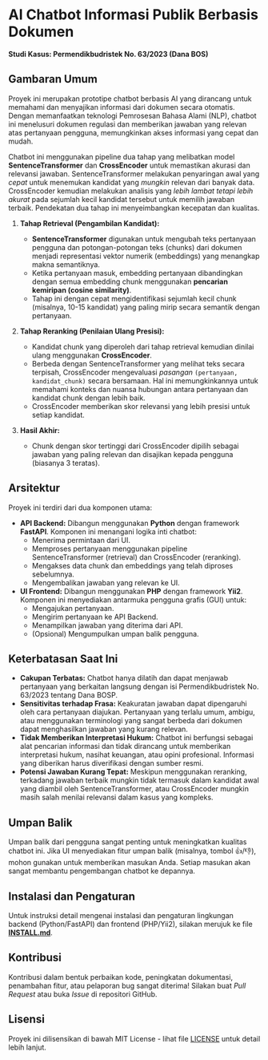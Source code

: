 # AI Chatbot Informasi Publik Berbasis Dokumen
**Studi Kasus: Permendikbudristek No. 63/2023 (Dana BOS)**

## Gambaran Umum

Proyek ini merupakan prototipe chatbot berbasis AI yang dirancang untuk memahami dan 
menyajikan informasi dari dokumen secara otomatis. Dengan memanfaatkan teknologi 
Pemrosesan Bahasa Alami (NLP), chatbot ini menelusuri dokumen regulasi dan memberikan 
jawaban yang relevan atas pertanyaan pengguna, memungkinkan akses informasi yang cepat dan mudah.

Chatbot ini menggunakan pipeline dua tahap yang melibatkan model **SentenceTransformer** dan 
**CrossEncoder** untuk memastikan akurasi dan relevansi jawaban. SentenceTransformer melakukan 
penyaringan awal yang *cepat* untuk menemukan kandidat yang *mungkin* relevan dari banyak data. 
CrossEncoder kemudian melakukan analisis yang *lebih lambat tetapi lebih akurat* pada sejumlah 
kecil kandidat tersebut untuk memilih jawaban terbaik. Pendekatan dua tahap ini menyeimbangkan 
kecepatan dan kualitas.

1.  **Tahap Retrieval (Pengambilan Kandidat):**
    *   **SentenceTransformer** digunakan untuk mengubah teks pertanyaan pengguna dan potongan-potongan teks (chunks) dari dokumen menjadi representasi vektor numerik (embeddings) yang menangkap makna semantiknya.
    *   Ketika pertanyaan masuk, embedding pertanyaan dibandingkan dengan semua embedding chunk menggunakan **pencarian kemiripan (cosine similarity)**.
    *   Tahap ini dengan cepat mengidentifikasi sejumlah kecil chunk (misalnya, 10-15 kandidat) yang paling mirip secara semantik dengan pertanyaan.

2.  **Tahap Reranking (Penilaian Ulang Presisi):**
    *   Kandidat chunk yang diperoleh dari tahap retrieval kemudian dinilai ulang menggunakan **CrossEncoder**.
    *   Berbeda dengan SentenceTransformer yang melihat teks secara terpisah, CrossEncoder mengevaluasi *pasangan* `(pertanyaan, kandidat_chunk)` secara bersamaan. Hal ini memungkinkannya untuk memahami konteks dan nuansa hubungan antara pertanyaan dan kandidat chunk dengan lebih baik.
    *   CrossEncoder memberikan skor relevansi yang lebih presisi untuk setiap kandidat.

3.  **Hasil Akhir:**
    *   Chunk dengan skor tertinggi dari CrossEncoder dipilih sebagai jawaban yang paling relevan dan disajikan kepada pengguna (biasanya 3 teratas).

## Arsitektur

Proyek ini terdiri dari dua komponen utama:

*   **API Backend:** Dibangun menggunakan **Python** dengan framework **FastAPI**. Komponen ini menangani logika inti chatbot:
    *   Menerima permintaan dari UI.
    *   Memproses pertanyaan menggunakan pipeline SentenceTransformer (retrieval) dan CrossEncoder (reranking).
    *   Mengakses data chunk dan embeddings yang telah diproses sebelumnya.
    *   Mengembalikan jawaban yang relevan ke UI.
*   **UI Frontend:** Dibangun menggunakan **PHP** dengan framework **Yii2**. Komponen ini menyediakan antarmuka pengguna grafis (GUI) untuk:
    *   Mengajukan pertanyaan.
    *   Mengirim pertanyaan ke API Backend.
    *   Menampilkan jawaban yang diterima dari API.
    *   (Opsional) Mengumpulkan umpan balik pengguna.

## Keterbatasan Saat Ini

*   **Cakupan Terbatas:** Chatbot hanya dilatih dan dapat menjawab pertanyaan yang berkaitan langsung dengan isi Permendikbudristek No. 63/2023 tentang Dana BOSP.
*   **Sensitivitas terhadap Frasa:** Keakuratan jawaban dapat dipengaruhi oleh cara pertanyaan diajukan. Pertanyaan yang terlalu umum, ambigu, atau menggunakan terminologi yang sangat berbeda dari dokumen dapat menghasilkan jawaban yang kurang relevan.
*   **Tidak Memberikan Interpretasi Hukum:** Chatbot ini berfungsi sebagai alat pencarian informasi dan tidak dirancang untuk memberikan interpretasi hukum, nasihat keuangan, atau opini profesional. Informasi yang diberikan harus diverifikasi dengan sumber resmi.
*   **Potensi Jawaban Kurang Tepat:** Meskipun menggunakan reranking, terkadang jawaban terbaik mungkin tidak termasuk dalam kandidat awal yang diambil oleh SentenceTransformer, atau CrossEncoder mungkin masih salah menilai relevansi dalam kasus yang kompleks.

## Umpan Balik

Umpan balik dari pengguna sangat penting untuk meningkatkan kualitas chatbot ini. Jika UI menyediakan fitur umpan balik (misalnya, tombol 👍/👎), mohon gunakan untuk memberikan masukan Anda. Setiap masukan akan sangat membantu pengembangan chatbot ke depannya.

## Instalasi dan Pengaturan

Untuk instruksi detail mengenai instalasi dan pengaturan lingkungan backend (Python/FastAPI) dan frontend (PHP/Yii2), silakan merujuk ke file [**INSTALL.md**](INSTALL.md).

## Kontribusi

Kontribusi dalam bentuk perbaikan kode, peningkatan dokumentasi, penambahan fitur, atau pelaporan bug sangat diterima! Silakan buat *Pull Request* atau buka *Issue* di repositori GitHub.

## Lisensi

Proyek ini dilisensikan di bawah MIT License - lihat file [LICENSE](LICENSE) untuk detail lebih lanjut.